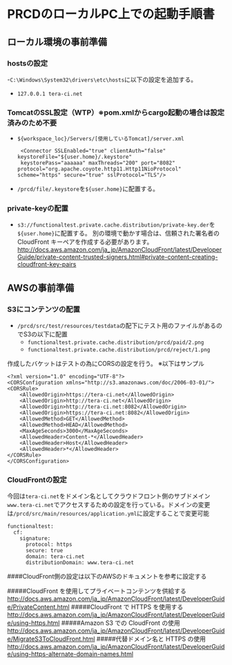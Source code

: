 # PRCDのローカルPC上での起動手順書
## ローカル環境の事前準備
### hostsの設定
 -`C:\Windows\System32\drivers\etc\hosts`に以下の設定を追加する。
  - `127.0.0.1 tera-ci.net`



### TomcatのSSL設定（WTP）※pom.xmlからcargo起動の場合は設定済みのため不要
  - `${workspace_loc}/Servers/[使用しているTomcat]/server.xml`

         <Connector SSLEnabled="true" clientAuth="false" keystoreFile="${user.home}/.keystore"
         keystorePass="aaaaaa" maxThreads="200" port="8082" protocol="org.apache.coyote.http11.Http11NioProtocol" scheme="https" secure="true" sslProtocol="TLS"/>

  - `/prcd/file/.keystore`を`${user.home}`に配置する。


### private-keyの配置
  - `s3://functionaltest.private.cache.distribution/private-key.der`を`${user.home}`に配置する。
     別の環境で動かす場合は、信頼された署名者の CloudFront キーペアを作成する必要があります。
     http://docs.aws.amazon.com/ja_jp/AmazonCloudFront/latest/DeveloperGuide/private-content-trusted-signers.html#private-content-creating-cloudfront-key-pairs

## AWSの事前準備
### S3にコンテンツの配置
 - `/prcd/src/test/resources/testdata`の配下にテスト用のファイルがあるのでS3の以下に配置
   - `functionaltest.private.cache.distribution/prcd/paid/2.png`
   - `functionaltest.private.cache.distribution/prcd/reject/1.png`


作成したバケットはテストの為にCORSの設定を行う。
※以下はサンプル

    <?xml version="1.0" encoding="UTF-8"?>
    <CORSConfiguration xmlns="http://s3.amazonaws.com/doc/2006-03-01/">
    <CORSRule>
        <AllowedOrigin>https://tera-ci.net</AllowedOrigin>
        <AllowedOrigin>http://tera-ci.net</AllowedOrigin>
        <AllowedOrigin>http://tera-ci.net:8082</AllowedOrigin>
        <AllowedOrigin>https://tera-ci.net:8082</AllowedOrigin>
        <AllowedMethod>GET</AllowedMethod>
        <AllowedMethod>HEAD</AllowedMethod>
        <MaxAgeSeconds>3000</MaxAgeSeconds>
        <AllowedHeader>Content-*</AllowedHeader>
        <AllowedHeader>Host</AllowedHeader>
        <AllowedHeader>*</AllowedHeader>
    </CORSRule>
    </CORSConfiguration>

### CloudFrontの設定
今回は`tera-ci.net`をドメイン名としてクラウドフロント側のサブドメイン`www.tera-ci.net`でアクセスするための設定を行っている。ドメインの変更は`/prcd/src/main/resources/application.yml`に設定することで変更可能

    functionaltest:
      cf:
        signature:
          protocol: https
          secure: true
          domain: tera-ci.net
          distributionDomain: www.tera-ci.net

####CloudFront側の設定は以下のAWSのドキュメントを参考に設定する

#####CloudFront を使用してプライベートコンテンツを供給する
http://docs.aws.amazon.com/ja_jp/AmazonCloudFront/latest/DeveloperGuide/PrivateContent.html
#####CloudFront で HTTPS を使用する
http://docs.aws.amazon.com/ja_jp/AmazonCloudFront/latest/DeveloperGuide/using-https.html
#####Amazon S3 での CloudFront の使用
http://docs.aws.amazon.com/ja_jp/AmazonCloudFront/latest/DeveloperGuide/MigrateS3ToCloudFront.html
#####代替ドメイン名と HTTPS の使用
http://docs.aws.amazon.com/ja_jp/AmazonCloudFront/latest/DeveloperGuide/using-https-alternate-domain-names.html

